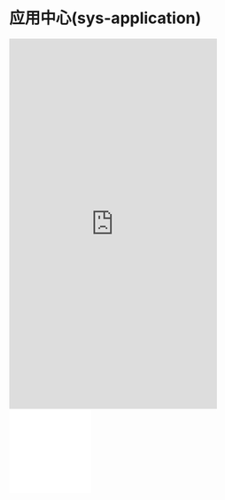 # 应用中心(sys-application)

<iframe src="http://127.0.0.1:8888/packages/sys-application" width="375px" height="667px" frameborder="0" scrolling="yes"> </iframe>&nbsp;&nbsp;&nbsp;<iframe src="qrcode.html?url=http://192.168.146.133/app/bluekit-coral/sys-application/index.native.js" width="148px" height="148px" frameborder="0" scrolling="no"> </iframe>
